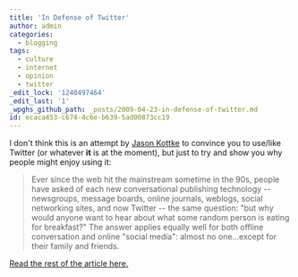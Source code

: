 ```yaml
---
title: 'In Defense of Twitter'
author: admin
categories:
  - blogging
tags:
  - culture
  - internet
  - opinion
  - twitter
_edit_lock: '1240497464'
_edit_last: '1'
_wpghs_github_path: _posts/2009-04-23-in-defense-of-twitter.md
id: ecaca453-c674-4c6e-b639-5ad00873cc19
---
```

<p>I don't think this is an attempt by <a href="http://www.kottke.org/09/04/in-defense-of-twitter">Jason  Kottke</a> to convince you to use/like Twitter (or whatever <strong>it</strong> is at the moment), but just to try and show you why people might enjoy using it:</p>
<blockquote><p>Ever since the web hit the mainstream sometime in the 90s, people have asked of each new conversational publishing technology -- newsgroups, message boards, online journals, weblogs, social networking sites, and now Twitter -- the same question: "but why would anyone want to hear about what some random person is eating for breakfast?" The answer applies equally well for both offline conversation and online "social media": almost no one...except for their family and friends.</p></blockquote>
<p><a href="http://www.kottke.org/09/04/in-defense-of-twitter">Read the rest of the article here.</a></p>
